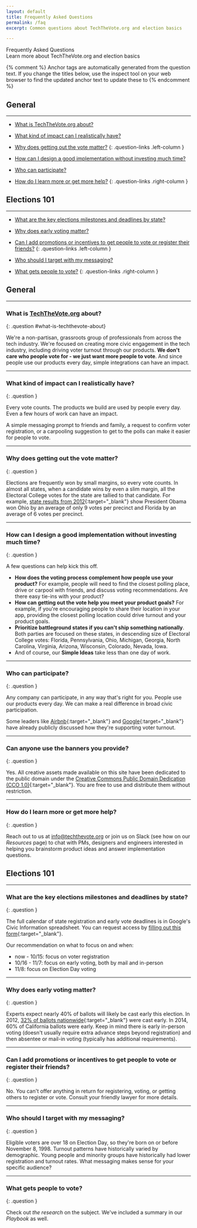 ```yaml
---
layout: default
title: Frequently Asked Questions
permalink: /faq
excerpt: Common questions about TechTheVote.org and election basics

---
```


<div class="page-title">
  Frequently Asked Questions
  <div class="inner">
      Learn more about TechTheVote.org and election basics
  </div>
</div>

{% comment %}
  Anchor tags are automatically generated from the question text. If you change
  the titles below, use the inspect tool on your web browser to find the updated
  anchor text to update these to
{% endcomment %}

<div class="question-links-container" markdown="1">

## General

---

* [What is TechTheVote.org about?](#what-is-techthevote-about)
* [What kind of impact can I realistically have?](#what-kind-of-impact-can-i-realistically-have)
* [Why does getting out the vote matter?](#why-does-getting-out-the-vote-matter)
{: .question-links .left-column }

* [How can I design a good implementation without investing much time?](#how-can-i-design-a-good-implementation-without-investing-much-time)
* [Who can participate?](#who-can-participate)
* [How do I learn more or get more help?](#how-do-i-learn-more-or-get-more-help)
{: .question-links .right-column }

## Elections 101

---

* [What are the key elections milestones and deadlines by state?](#what-are-the-key-elections-milestones-and-deadlines-by-state)
* [Why does early voting matter?](#why-does-early-voting-matter)
* [Can I add promotions or incentives to get people to vote or register their friends?](#can-i-add-promotions-or-incentives-to-get-people-to-vote-or-register-their-friends)
{: .question-links .left-column }

* [Who should I target with my messaging?](#who-should-i-target-with-my-messaging)
* [What gets people to vote?](#what-gets-people-to-vote)
{: .question-links .right-column }

</div>


<div class="questions-list" markdown="1">

## General
---

### What is [TechTheVote.org](http://techthevote.org/) about?
{: .question #what-is-techthevote-about}

We're a non-partisan, grassroots group of professionals from across the tech industry. We're focused on creating more civic engagement in the tech industry, including driving voter turnout through our products. **We don't care who people vote for - we just want more people to vote**. And since people use our products every day, simple integrations can have an impact.

---

### What kind of impact can I realistically have?
{: .question }

Every vote counts. The products we build are used by people every day. Even a few hours of work can have an impact.

A simple messaging prompt to friends and family, a request to confirm voter registration, or a carpooling suggestion to get to the polls can make it easier for people to vote.

---

### Why does getting out the vote matter?
{: .question }

Elections are frequently won by small margins, so every vote counts. In almost all states, when a candidate wins by even a slim margin, all the Electoral College votes for the state are tallied to that candidate. For example, [state results from 2012](https://en.wikipedia.org/wiki/United_States_presidential_election,_2012#Results_by_state'){:target="_blank"} show President Obama won Ohio by an average of only 9 votes per precinct and Florida by an average of 6 votes per precinct.

---

### How can I design a good implementation without investing much time?
{: .question }

A few questions can help kick this off.

* **How does the voting process complement how people use your product?** For example, people will need to find the closest polling place, drive or carpool with friends, and discuss voting recommendations. Are there easy tie-ins with your product?
* **How can getting out the vote help you meet your product goals?** For example, if you're encouraging people to share their location in your app, providing the closest polling location could drive turnout and your product goals.
* **Prioritize battleground states if you can't ship something nationally**. Both parties are focused on these states, in descending size of Electoral College votes: Florida, Pennsylvania, Ohio, Michigan, Georgia, North Carolina, Virginia, Arizona, Wisconsin, Colorado, Nevada, Iowa.
* And of course, our __Simple Ideas__ take less than one day of work.

---

### Who can participate?
{: .question }

Any company can participate, in any way that's right for you. People use our products every day. We can make a real difference in broad civic participation. 

Some leaders like [Airbnb](https://www.airbnb.com/press/news/honoring-the-voting-rights-act){:target="_blank"} and [Google](https://googleblog.blogspot.com/2016/07/a-voice-for-everyone-in-2016.html){:target="_blank"} have already publicly discussed how they're supporting voter turnout.

---

### Can anyone use the banners you provide?
{: .question }

Yes. All creative assets made available on this site have been dedicated to the public domain under the [Creative Commons Public Domain Dedication (CCO 1.0)](https://creativecommons.org/publicdomain/zero/1.0/){:target="_blank"}. You are free to use and distribute them without restriction.

---

### How do I learn more or get more help?
{: .question }

Reach out to us at [info@techthevote.org](mailto:info@techthevote.org) or join us on Slack (see how on our _Resources_ page) to chat with PMs, designers and engineers interested in helping you brainstorm product ideas and answer implementation questions.


## Elections 101

---

### What are the key elections milestones and deadlines by state?
{: .question }

The full calendar of state registration and early vote deadlines is in Google's Civic Information spreadsheet. You can request access by [filling out this form](https://docs.google.com/forms/d/e/1FAIpQLSe5hF4w1LuO_d4KSlbX1aGtv67XasNjhJc73QbWlkrYVldX_Q/viewform){:target="_blank"}.

Our recommendation on what to focus on and when:

* now - 10/15:  focus on voter registration
* 10/16 - 11/7:  focus on early voting, both by mail and in-person
* 11/8:  focus on Election Day voting

---

### Why does early voting matter?
{: .question }

Experts expect nearly 40% of ballots will likely be cast early this election.  In 2012, [32% of ballots nationwide](http://www.huffingtonpost.com/michael-p-mcdonald/a-modest-early-voting-ris_b_3430379.html){:target="_blank"} were cast early.  In 2014, 60% of California ballots were early. Keep in mind there is early in-person voting (doesn't usually require extra advance steps beyond registration) and then absentee or mail-in voting (typically has additional requirements).

---

### Can I add promotions or incentives to get people to vote or register their friends?
{: .question }

No. You can't offer anything in return for registering, voting, or getting others to register or vote. Consult your friendly lawyer for more details.

---

### Who should I target with my messaging?
{: .question }

Eligible voters are over 18 on Election Day, so they're born on or before November 8, 1998. Turnout patterns have historically varied by demographic. Young people and minority groups have historically had lower registration and turnout rates. What messaging makes sense for your specific audience?

---

### What gets people to vote?
{: .question }

Check out _the research_ on the subject.  We've included a summary in our _Playbook_ as well.

</div>
